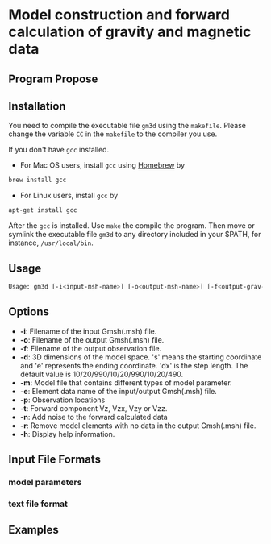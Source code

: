 # Model construction and forward calculation of gravity and magnetic data

## Program Propose



## Installation

You need to compile the executable file `gm3d` using the `makefile`. Please change the variable `CC` in the `makefile` to the compiler you use.

If you don't have `gcc` installed.
+ For Mac OS users, install `gcc` using [Homebrew](https://brew.sh) by

```bash
brew install gcc
```

+ For Linux users, install `gcc` by

```bash
apt-get install gcc
```

After the `gcc` is installed. Use `make` the compile the program. Then move or symlink the executable file `gm3d` to any directory included in your $PATH, for instance, `/usr/local/bin`.

## Usage

```bash
Usage: gm3d [-i<input-msh-name>] [-o<output-msh-name>] [-f<output-grav-file>] [-d<xs>/<dx>/<xe>/<ys>/<dy>/<ye>/<zs>/<dz>/<ze>] [-m<model-file>] [-e<element-data-name>] [-p<observation-file>|<xs>/<dx>/<xe>/<ys>/<dy>/<ye>/<elevation>] [-tg|gx|gy|gz] [-n<noise-mean>/<noise-dev>] [-r] [-h]
```

## Options

+ __-i__: Filename of the input Gmsh(.msh) file.
+ __-o__: Filename of the output Gmsh(.msh) file.
+ __-f__: Filename of the output observation file.
+ __-d__: 3D dimensions of the model space. 's' means the starting coordinate and 'e' represents the ending coordinate. 'dx' is the step length. The default value is 10/20/990/10/20/990/10/20/490.
+ __-m__: Model file that contains different types of model parameter.
+ __-e__: Element data name of the input/output Gmsh(.msh) file.
+ __-p__: Observation locations
+ __-t__: Forward component Vz, Vzx, Vzy or Vzz.
+ __-n__: Add noise to the forward calculated data
+ __-r__: Remove model elements with no data in the output Gmsh(.msh) file.
+ __-h__: Display help information.

## Input File Formats

### model parameters



### text file format 



## Examples


